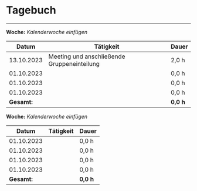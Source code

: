 # Tagebuch
---

**Woche:** *Kalenderwoche einfügen*

| Datum       | Tätigkeit                                  | Dauer  |
|-------------|---------------------------------------------|--------|
| 13.10.2023  |Meeting und anschließende Gruppeneinteilung  | 2,0 h  |
| 01.10.2023  |                                             | 0,0 h  |
| 01.10.2023  |                                             | 0,0 h  |
| 01.10.2023  |                                             | 0,0 h  |
| **Gesamt:**  |                                            | **0,0 h**  |


**Woche:** *Kalenderwoche einfügen*

| Datum       | Tätigkeit                                  | Dauer  |
|-------------|---------------------------------------------|--------|
| 01.10.2023  |                                             | 0,0 h  |
| 01.10.2023  |                                             | 0,0 h  |
| 01.10.2023  |                                             | 0,0 h  |
| 01.10.2023  |                                             | 0,0 h  |
| **Gesamt:**  |                                            | **0,0 h**  |
